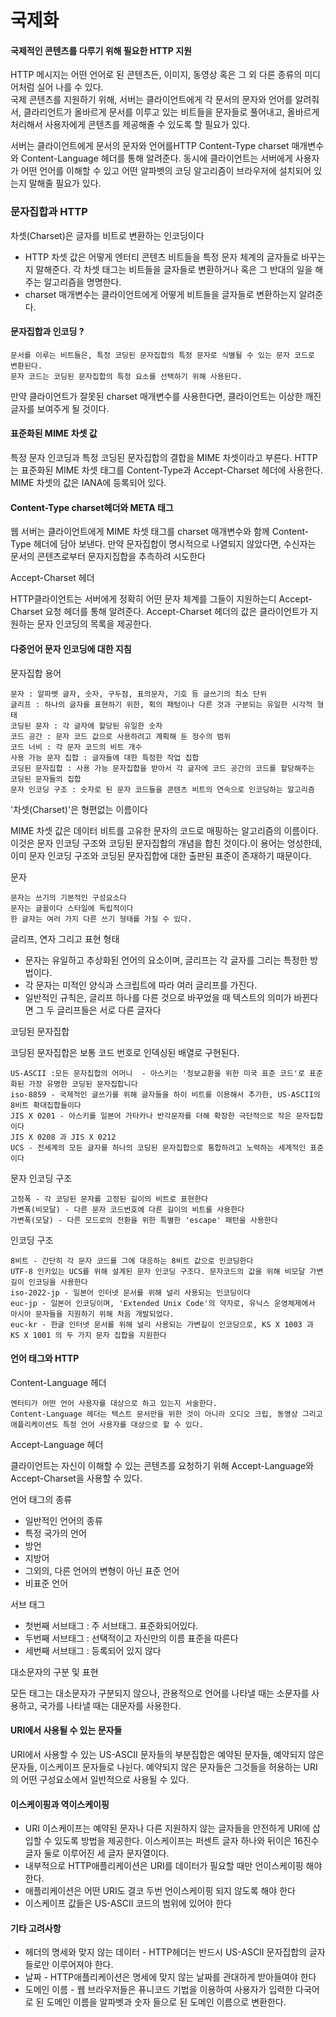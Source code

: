 # 국제화

#### 국제적인 콘텐츠를 다루기 위해 필요한 HTTP 지원

HTTP 메시지는 어떤 언어로 된 콘텐츠든, 이미지, 동영상 혹은 그 외 다른 종류의 미디어처럼 실어 나를 수 있다.\
국제 콘텐츠를 지원하기 위해, 서버는 클라이언트에게 각 문서의 문자와 언어를 알려줘서, 클라리언트가 올바르게 문서를 이루고 있는 비트들을 문자들로 풀어내고, 올바르게 처리해서 사용자에게 콘텐츠를 제공해줄 수 있도록 할 필요가 있다.

서버는 클라이언트에게 문서의 문자와 언어를HTTP Content-Type charset 매개변수와 Content-Language 헤더를 통해 알려준다. 동시에 클라이언트는 서버에게 사용자가 어떤 언어를 이해할 수 있고 어떤 알파벳의 코딩 알고리즘이 브라우저에 설치되어 있는지 말해줄 필요가 있다.&#x20;

### 문자집합과 HTTP

&#x20;차셋(Charset)은 글자를 비트로 변환하는 인코딩이다

* &#x20;HTTP 차셋 값은 어떻게 엔터티 콘텐츠 비트들을 특정 문자 체계의 글자들로 바꾸는지 말해준다. 각 차셋 태그는 비트들을 글자들로 변환하거나 혹은 그 반대의 일을 해주는 알고리즘을 명명한다.
* charset 매개변수는 클라이언트에게 어떻게 비트들을 글자들로 변환하는지 알려준다.

#### 문자집합과 인코딩 ?

```
문서를 이루는 비트들은, 특정 코딩된 문자집합의 특정 문자로 식별될 수 있는 문자 코드로 변환된다. 
문자 코드는 코딩된 문자집합의 특정 요소를 선택하기 위해 사용된다. 
```

만약 클라이언트가 잘못된 charset 매개변수를 사용한다면, 클라이언트는 이상한 깨진 글자를 보여주게 될 것이다.

#### &#x20;표준화된 MIME 차셋 값

특정 문자 인코딩과 특정 코딩된 문자집합의 결합을 MIME 차셋이라고 부른다. HTTP는 표준화된 MIME 차셋 태그를 Content-Type과 Accept-Charset 헤더에 사용한다. MIME 차셋의 값은 IANA에 등록되어 있다.

#### &#x20;Content-Type charset헤더와 META 태그

웹 서버는 클라이언트에게 MIME 차셋 태그를 charset 매개변수와 함께 Content-Type 헤더에 담아 보낸다. 만약 문자집합이 명시적으로 나열되지 않았다면, 수신자는 문서의 콘텐츠로부터 문자지집합을 추측하려 시도한다

Accept-Charset 헤더

&#x20;HTTP클라이언트는 서버에게 정확히 어떤 문자 체계를 그들이 지원하는디 Accept-Charset 요청 헤더를 통해 알려준다. Accept-Charset 헤더의 값은 클라이언트가 지원하는 문자 인코딩의 목록을 제공한다.&#x20;

#### 다중언어 문자 인코딩에 대한 지침

문자집합 용어

```
문자 : 알파벳 글자, 숫자, 구두점, 표의문자, 기호 등 글쓰기의 최소 단위
글리프 : 하나의 글자를 표현하기 위한, 획의 패텅이나 다른 것과 구분되는 유일한 시각적 형태
코딩된 문자 : 각 글자에 할당된 유일한 숫자
코드 공간 : 문자 코드 값으로 사용하려고 계획해 둔 정수의 범위
코드 너비 : 각 문자 코드의 비트 개수
사용 가능 문자 집합 : 글자들에 대한 특정한 작업 집합
코딩된 문자집합 : 사용 가능 문자집합을 받아서 각 글자에 코드 공간의 코드를 할당해주는 코딩된 문자들의 집합
문자 인코딩 구조 : 숫자로 된 문자 코드들을 콘텐츠 비트의 연속으로 인코딩하는 알고리즘
```

'차셋(Charset)'은 형편없는 이름이다

&#x20;MIME 차셋 값은 데이터 비트를 고유한 문자의 코드로 매핑하는 알고리즘의 이름이다. 이것은 문자 인코딩 구조와 코딩된 문자집합의 개념을 합친 것이다.이 용어는 엉성한데, 이미 문자 인코딩 구조와 코딩된 문자집합에 대한 출판된 표준이 존재하기 때문이다.

문자

```
문자는 쓰기의 기본적인 구성요소다
문자는 글꼴이다 스타일에 독립적이다
한 글자는 여러 가지 다른 쓰기 형태를 가질 수 있다.
```

글리프, 연자 그리고 표현 형태

* 문자는 유일하고 추상화된 언어의 요소이며, 글리프는 각 글자를 그리는 특정한 방법이다.
* 각 문자는 미적인 양식과 스크립트에 따라 여러 글리프를 가진다.
* 일반적인 규칙은, 글리프 하나를 다른 것으로 바꾸었을 때 텍스트의 의미가 바뀐다면 그 두 글리프들은 서로 다른 글자다

&#x20;코딩된 문자집합

코딩된 문자집합은 보통 코드 번호로 인덱싱된 배열로 구현된다.

```
US-ASCII :모든 문자집합의 어머니  - 아스키는 '정보교환을 위한 미국 표준 코드'로 표준화된 가장 유명한 코딩된 문자집합니다
iso-8859 - 국제적인 글쓰기를 위해 글자들을 하이 비트를 이용해서 추가한, US-ASCII의 8비트 확대집합들이다
JIS X 0201 - 아스키를 일본어 가타카나 반각문자를 더해 확장한 극단적으로 작은 문자집합이다
JIS X 0208 과 JIS X 0212 
UCS - 전세계의 모든 글자를 하나의 코딩된 문자집합으로 통합하려고 노력하는 세계적인 표준이다
```

문자 인코딩 구조

```
고정폭 - 각 코딩된 문자를 고정된 길이의 비트로 표현한다
가변폭(비모달) - 다른 문자 코드번호에 다른 길이의 비트를 사용한다
가변폭(모달) - 다른 모드로의 전환을 위한 특별한 'escape' 패턴을 사용한다
```

인코딩 구조

```
8비트 - 간단히 각 문자 코드를 그에 대응하는 8비트 값으로 인코딩한다
UTF-8 인키있는 UCS를 위해 설계된 문자 인코딩 구조다. 문자코드의 값을 위해 비모달 가변길이 인코딩을 사용한다
iso-2022-jp - 일본어 인터넷 문서를 위해 널리 사용되는 인코딩이다
euc-jp - 일본어 인코딩이며, 'Extended Unix Code'의 약자로, 유닉스 운영체제에서 아시아 문자들을 지원하기 위해 처음 개발되었다.
euc-kr - 한글 인터넷 문서를 위해 널리 사용되는 가변길이 인코딩으로, KS X 1003 과 KS X 1001 의 두 가지 문자 집합을 지원한다
```

#### 언어 태그와 HTTP&#x20;

Content-Language 헤더

```
엔터티가 어떤 언어 사용자를 대상으로 하고 있는지 서술한다.
Content-Language 헤더는 텍스트 문서만을 위한 것이 아니라 오디오 크립, 동영상 그리고 애플리케이션도 특정 언어 사용자를 대상으로 할 수 있다.
```

Accept-Language 헤더

클라이언트는 자신이 이해할 수 있는 콘텐츠를 요청하기 위해 Accept-Language와 Accept-Charset을 사용할 수 있다.

언어 태그의 종류

* 일반적인 언어의 종류
* 특정 국가의 언어
* 방언
* 지방어
* 그외의, 다른 언어의 변형이 아닌 표준 언어
* 비표준 언어

서브 태그

* 첫번째 서브태그 : 주 서브태그. 표준화되어있다.
* 두번째 서브태그 : 선택적이고 자신만의 이름 표준을 따른다
* 세번째 서브태그 : 등록되어 있지 않다

대소문자의 구분 및 표현

모든 태그는 대소문자가 구분되지 않으나, 관용적으로 언어를 나타낼 때는 소문자를 사용하고, 국가를 나타낼 때는 대문자를 사용한다.

#### URI에서 사용될 수 있는 문자들

URI에서 사용할 수 있는 US-ASCII 문자들의 부분집합은 예약된 문자들, 예약되지 않은 문자들, 이스케이프 문자들로 나뉜다. 예약되지 않은 문자들은 그것들을 허용하는 URI의 어떤 구성요소에서 일반적으로 사용될 수 있다.&#x20;

#### 이스케이핑과 역이스케이핑

* URI 이스케이프는 예약된 문자나 다른 지원하지 않는 글자들을 안전하게 URI에 삽입할 수 있도록 방법을 제공한다. 이스케이프는 퍼센트 글자 하나와 뒤이은 16진수 글자 둘로 이루어진 세 글자 문자열이다.
* 내부적으로 HTTP애플리케이션은 URI를 데이터가 필요할 때만 언이스케이핑 해야한다.
* 애플리케이션은 어떤 URI도 결코 두번 언이스케이핑 되지 않도록 해야 한다
* 이스케이프 값들은 US-ASCII 코드의 범위에 있어야 한다

#### 기타 고려사항

* 헤더의 명세와 맞지 않는 데이터 - HTTP헤더는 반드시 US-ASCII 문자집합의 글자들로만 이루어져야 한다.
* 날짜 - HTTP애플리케이션은 명세에 맞지 않는 날짜를 관대하게 받아들여야 한다
* 도메인 이름 - 웹 브라우저들은 퓨니코드 기법을 이용하여 사용자가 입력한 다국어로 된 도메인 이름을 알파벳과 숫자 들으로 된 도메인 이름으로 변환한다.
